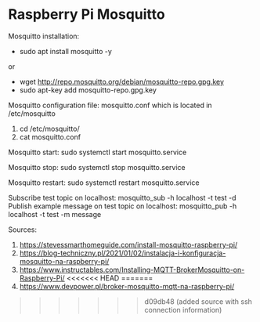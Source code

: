 # Raspberry Pi Mosquitto

Mosquitto installation:
  - sudo apt install mosquitto -y

or

  - wget http://repo.mosquitto.org/debian/mosquitto-repo.gpg.key
  - sudo apt-key add mosquitto-repo.gpg.key
	
Mosquitto configuration file: mosquitto.conf which is located in /etc/mosquitto
  1. cd /etc/mosquitto/
  2. cat mosquitto.conf
	
Mosquitto start: sudo systemctl start mosquitto.service 

Mosquitto stop: sudo systemctl stop mosquitto.service 

Mosquitto restart: sudo systemctl restart mosquitto.service 

Subscribe test topic on localhost: mosquitto_sub -h localhost -t test -d
Publish example message on test topic on localhost: mosquitto_pub -h localhost -t test -m message

Sources:
1. https://stevessmarthomeguide.com/install-mosquitto-raspberry-pi/
2. https://blog-techniczny.pl/2021/01/02/instalacja-i-konfiguracja-mosquitto-na-raspberry-pi/
3. https://www.instructables.com/Installing-MQTT-BrokerMosquitto-on-Raspberry-Pi/
<<<<<<< HEAD
=======
4. https://www.devpower.pl/broker-mosquitto-mqtt-na-raspberry-pi/
>>>>>>> d09db48 (added source with ssh connection information)
